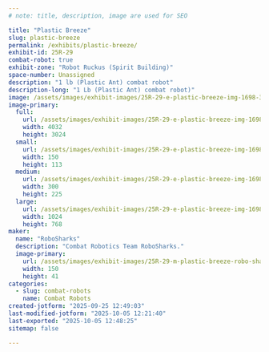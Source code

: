 ```yaml
---
# note: title, description, image are used for SEO

title: "Plastic Breeze"
slug: plastic-breeze
permalink: /exhibits/plastic-breeze/
exhibit-id: 25R-29
combat-robot: true
exhibit-zone: "Robot Ruckus (Spirit Building)"
space-number: Unassigned
description: "1 lb (Plastic Ant) combat robot"
description-long: "1 Lb (Plastic Ant) combat robot)"
image: /assets/images/exhibit-images/25R-29-e-plastic-breeze-img-1698-300x225.jpeg
image-primary: 
  full:
    url: /assets/images/exhibit-images/25R-29-e-plastic-breeze-img-1698-full.jpeg
    width: 4032
    height: 3024
  small:
    url: /assets/images/exhibit-images/25R-29-e-plastic-breeze-img-1698-150x113.jpeg
    width: 150
    height: 113
  medium:
    url: /assets/images/exhibit-images/25R-29-e-plastic-breeze-img-1698-300x225.jpeg
    width: 300
    height: 225
  large:
    url: /assets/images/exhibit-images/25R-29-e-plastic-breeze-img-1698-1024x768.jpeg
    width: 1024
    height: 768
maker: 
  name: "RoboSharks"
  description: "Combat Robotics Team RoboSharks."
  image-primary:
    url: /assets/images/exhibit-images/25R-29-m-plastic-breeze-robo-sharks-150x41.jpeg
    width: 150
    height: 41
categories: 
  - slug: combat-robots
    name: Combat Robots
created-jotform: "2025-09-25 12:49:03"
last-modified-jotform: "2025-10-05 12:21:40"
last-exported: "2025-10-05 12:48:25"
sitemap: false

---
```

